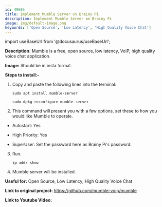 ```yaml
---
id: 49686
title: Implement Mumble Server on Brainy Pi
description: Implement Mumble Server on Brainy Pi
image: img/default-image.png
keywords: ['Open Source', 'Low Latency', 'High Quality Voice Chat']
---
```



import useBaseUrl from '@docusaurus/useBaseUrl';



**Description:** Mumble is a free, open source, low latency, VoIP, high quality voice chat application.

**Image:** Should be in insta format.

**Steps to install:-**

1. Copy and paste the following lines into the terminal:

   ```
   sudo apt install mumble-server

   sudo dpkg-reconfigure mumble-server
   ```

2. This command will present you with a few options, set these to how you would like Mumble to operate.

* Autostart: Yes

* High Priority: Yes

* SuperUser: Set the password here as Brainy Pi's password.

3. Run.

   ```
   ip addr show
   ```
4. Mumble server will be installed.

**Useful for:** Open Source, Low Latency, High Quality Voice Chat

**Link to original project:** https://github.com/mumble-voip/mumble

**Link to Youtube Video:** 